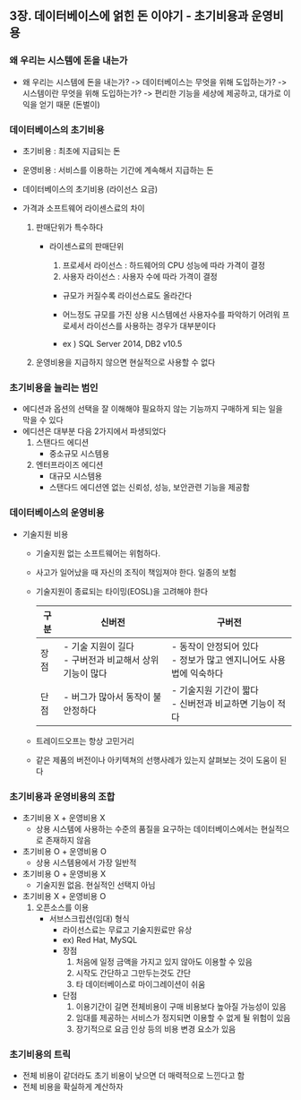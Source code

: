 ## 3장. 데이터베이스에 얽힌 돈 이야기 - 초기비용과 운영비용

### 왜 우리는 시스템에 돈을 내는가

- 왜 우리는 시스템에 돈을 내는가? 
  -> 데이터베이스는 무엇을 위해 도입하는가? 
  -> 시스템이란 무엇을 위해 도입하는가? 
  -> 편리한 기능을 세상에 제공하고, 대가로 이익을 얻기 때문 (돈벌이)

### 데이터베이스의 초기비용

- 초기비용 : 최초에 지급되는 돈

- 운영비용 : 서비스를 이용하는 기간에 계속해서 지급하는 돈

- 데이터베이스의 초기비용 (라이선스 요금)

- 가격과 소프트웨어 라이센스료의 차이

  1. 판매단위가 특수하다

     - 라이센스료의 판매단위

       1. 프로세서 라이선스 : 하드웨어의 CPU 성능에 따라 가격이 결정
       2. 사용자 라이선스 : 사용자 수에 따라 가격이 결정

       - 규모가 커질수록 라이선스료도 올라간다

       - 어느정도 규모를 가진 상용 시스템에선 사용자수를 파악하기 어려워 프로세서 라이선스를 사용하는 경우가 대부분이다
       - ex ) SQL Server 2014, DB2 v10.5

  2. 운영비용을 지급하지 않으면 현실적으로 사용할 수 없다

### 초기비용을 늘리는 범인

- 에디션과 옵션의 선택을 잘 이해해야 필요하지 않는 기능까지 구매하게 되는 일을 막을 수 있다
- 에디션은 대부분 다음 2가지에서 파생되었다
  1. 스탠다드 에디션
     - 중소규모 시스템용
  2. 엔터프라이즈 에디션
     - 대규모 시스템용
     - 스탠다드 에디션엔 없는 신뢰성, 성능, 보안관련 기능을 제공함

### 데이터베이스의 운영비용

- 기술지원 비용

  - 기술지원 없는 소프트웨어는 위험하다.

  - 사고가 일어났을 때 자신의 조직이 책임져야 한다. 일종의 보험

  - 기술지원이 종료되는 타이밍(EOSL)을 고려해야 한다

    | 구분 | 신버전                                                       | 구버전                                                       |
    | ---- | ------------------------------------------------------------ | ------------------------------------------------------------ |
    | 장점 | - 기술 지원이 길다<br />- 구버전과 비교해서 상위 기능이 많다 | - 동작이 안정되어 있다<br />- 정보가 많고 엔지니어도 사용법에 익숙하다 |
    | 단점 | - 버그가 많아서 동작이 불안정하다                            | - 기술지원 기간이 짧다<br />- 신버전과 비교하면 기능이 적다  |

  - 트레이드오프는 항상 고민거리

  - 같은 제품의 버전이나 아키텍쳐의 선행사례가 있는지 살펴보는 것이 도움이 된다

### 초기비용과 운영비용의 조합

- 초기비용 X + 운영비용 X
  - 상용 시스템에 사용하는 수준의 품질을 요구하는 데이터베이스에서는 현실적으로 존재하지 않음
- 초기비용 O + 운영비용 O
  - 상용 시스템용에서 가장 일반적
- 초기비용 O + 운영비용 X
  - 기술지원 없음. 현실적인 선택지 아님
- 초기비용 X + 운영비용 O
  1. 오픈소스를 이용
     - 서브스크립션(임대) 형식
       - 라이선스료는 무료고 기술지원료만 유상
       - ex) Red Hat, MySQL
       - 장점
         1. 처음에 일정 금액을 가지고 있지 않아도 이용할 수 있음
         2. 시작도 간단하고 그만두는것도 간단
         3. 타 데이터베이스로 마이그레이션이 쉬움
       - 단점
         1. 이용기간이 길면 전체비용이 구매 비용보다 높아질 가능성이 있음
         2. 임대를 제공하는 서비스가 정지되면 이용할 수 없게 될 위험이 있음
         3. 장기적으로 요금 인상 등의 비용 변경 요소가 있음

### 초기비용의 트릭

- 전체 비용이 같더라도 초기 비용이 낮으면 더 매력적으로 느낀다고 함
- 전체 비용을 확실하게 계산하자

